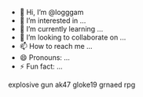 - 👋 Hi, I’m @logggam
- 👀 I’m interested in ...
- 🌱 I’m currently learning ...
- 💞️ I’m looking to collaborate on ...
- 📫 How to reach me ...
- 😄 Pronouns: ...
- ⚡ Fun fact: ...

<!---
logggam/logggam is a ✨ special ✨ repository because its `README.md` (this file) appears on your GitHub profile.
You can click the Preview link to take a look at your changes.
--->
explosive gun
ak47
gloke19
grnaed
rpg
